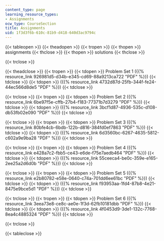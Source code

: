 ```yaml
---
content_type: page
learning_resource_types:
- Assignments
ocw_type: CourseSection
title: Assignments
uid: 1f3d3f6b-610c-81b9-d418-640d3ac9794c
---
```


{{< tableopen >}}
{{< theadopen >}}
{{< tropen >}}
{{< thopen >}}
assignments
{{< thclose >}}
{{< thopen >}}
solutions
{{< thclose >}}

{{< trclose >}}

{{< theadclose >}}
{{< tropen >}}
{{< tdopen >}}
Problem Set 1 ({{% resource_link 926981d5-d34b-e345-cd69-88a9213ca722 "PDF" %}})
{{< tdclose >}}
{{< tdopen >}}
({{% resource_link 4732d87d-25fb-344f-fe24-44ec566d8de5 "PDF" %}})
{{< tdclose >}}

{{< trclose >}}
{{< tropen >}}
{{< tdopen >}}
Problem Set 2 ({{% resource_link 6be97f5e-cffb-27b4-f183-77371b7d3279 "PDF" %}})
{{< tdclose >}}
{{< tdopen >}}
({{% resource_link 3bcf1d87-4936-535c-d108-db53fb02e090 "PDF" %}})
{{< tdclose >}}

{{< trclose >}}
{{< tropen >}}
{{< tdopen >}}
Problem Set 3 ({{% resource_link 80bfe4cb-6bdb-122b-d816-384fd0ef7863 "PDF" %}})
{{< tdclose >}}
{{< tdopen >}}
({{% resource_link 6d3560bc-6267-4635-5812-c602a9e9ba28 "PDF" %}})
{{< tdclose >}}

{{< trclose >}}
{{< tropen >}}
{{< tdopen >}}
Problem Set 4 ({{% resource_link e428a7c2-fbb5-ce43-e6de-f75e7aedb464 "PDF" %}})
{{< tdclose >}}
{{< tdopen >}}
({{% resource_link 55ceeca4-be0c-359e-e165-2ee25a2d6d0b "PDF" %}})
{{< tdclose >}}

{{< trclose >}}
{{< tropen >}}
{{< tdopen >}}
Problem Set 5 ({{% resource_link e2b80782-e58e-0640-c74a-701dd6ee61bc "PDF" %}})
{{< tdclose >}}
{{< tdopen >}}
({{% resource_link f93953aa-1fd4-87b8-4e21-8475e9bce5d1 "PDF" %}})
{{< tdclose >}}

{{< trclose >}}
{{< tropen >}}
{{< tdopen >}}
Problem Set 6 ({{% resource_link 3eea73e8-ce8c-ae0e-1f3d-62fb10181dbb "PDF" %}})
{{< tdclose >}}
{{< tdopen >}}
({{% resource_link 4f0453d9-3de1-132c-7768-8ea4c4885324 "PDF" %}})
{{< tdclose >}}

{{< trclose >}}

{{< tableclose >}}